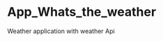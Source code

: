 # App_Whats_the_weather
Weather application with weather  Api   
































  
















